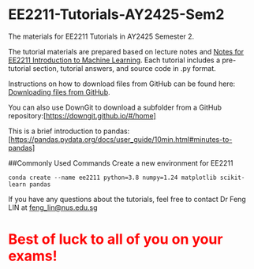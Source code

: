 # EE2211-Tutorials-AY2425-Sem2
The materials for EE2211 Tutorials in AY2425 Semester 2.

The tutorial materials are prepared based on lecture notes and [Notes for EE2211 Introduction to Machine Learning](https://vyftan.github.io/papers/ee2211book.pdf). Each tutorial includes a pre-tutorial section, tutorial answers, and source code in .py format.

Instructions on how to download files from GitHub can be found here: [Downloading files from GitHub](https://docs.github.com/en/get-started/start-your-journey/downloading-files-from-github). 

You can also use DownGit to download a subfolder from a GitHub repository:[https://downgit.github.io/#/home]

This is a brief introduction to pandas: [https://pandas.pydata.org/docs/user_guide/10min.html#minutes-to-pandas]


##Commonly Used Commands
Create a new environment for EE2211
```
conda create --name ee2211 python=3.8 numpy=1.24 matplotlib scikit-learn pandas
```


If you have any questions about the tutorials, feel free to contact Dr Feng LIN at feng_lin@nus.edu.sg 


# <span style="color:red"> Best of luck to all of you on your exams! </span>
